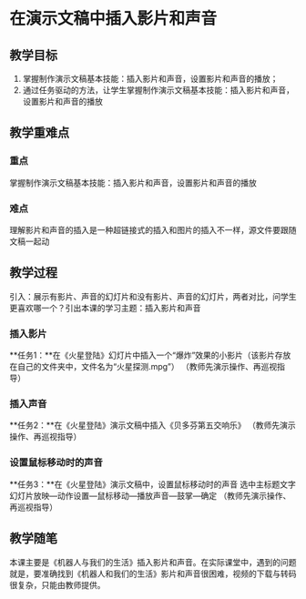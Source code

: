 # **在演示文稿中插入影片和声音**

## **教学目标**

1. 掌握制作演示文稿基本技能：插入影片和声音，设置影片和声音的播放；
2. 通过任务驱动的方法，让学生掌握制作演示文稿基本技能：插入影片和声音，设置影片和声音的播放

## **教学重难点**

### **重点**

掌握制作演示文稿基本技能：插入影片和声音，设置影片和声音的播放

### **难点**

理解影片和声音的插入是一种超链接式的插入和图片的插入不一样，源文件要跟随文稿一起动

## **教学过程**

引入：展示有影片、声音的幻灯片和没有影片、声音的幻灯片，两者对比，问学生更喜欢哪一个？引出本课的学习主题：插入影片和声音

### **插入影片**

**任务1：**在《火星登陆》幻灯片中插入一个“爆炸”效果的小影片（该影片存放在自己的文件夹中，文件名为“火星探测.mpg”）
（教师先演示操作、再巡视指导）

### **插入声音**

**任务2：**在《火星登陆》演示文稿中插入《贝多芬第五交响乐》
（教师先演示操作、再巡视指导）

### **设置鼠标移动时的声音**

**任务3：**在《火星登陆》演示文稿中，设置鼠标移动时的声音
选中主标题文字
幻灯片放映—动作设置—鼠标移动—播放声音—鼓掌—确定
（教师先演示操作、再巡视指导）

## **教学随笔**

本课主要是《机器人与我们的生活》插入影片和声音。在实际课堂中，遇到的问题就是，要准确找到《机器人和我们的生活》影片和声音很困难，视频的下载与转码很复杂，只能由教师提供。